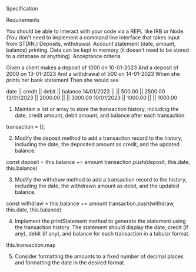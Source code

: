 Specification

Requirements

You should be able to interact with your code via a REPL like IRB or Node. (You don't need to implement a command line interface that takes input from STDIN.)
Deposits, withdrawal.
Account statement (date, amount, balance) printing.
Data can be kept in memory (it doesn't need to be stored to a database or anything).
Acceptance criteria

Given a client makes a deposit of 1000 on 10-01-2023
And a deposit of 2000 on 13-01-2023
And a withdrawal of 500 on 14-01-2023
When she prints her bank statement
Then she would see

date || credit || debit || balance
14/01/2023 || || 500.00 || 2500.00
13/01/2023 || 2000.00 || || 3000.00
10/01/2023 || 1000.00 || || 1000.00



1. Maintain a list or array to store the transaction history, including the date, credit amount, debit amount, and balance after each transaction.

transaction = [];

2. Modify the deposit method to add a transaction record to the history, including the date, the deposited amount as credit, and the updated balance.

const deposit = this.balance += amount 
transaction.push(deposit, this.date, this.balance)


3. Modify the withdraw method to add a transaction record to the history, including the date, the withdrawn amount as debit, and the updated balance.

const withdraw = this.balance += amount 
transaction.push(withdraw, this.date, this.balance)

4. Implement the printStatement method to generate the statement using the transaction history. The statement should display the date, credit (if any), debit (if any), and balance for each transaction in a tabular format.

this.transaction.map


5. Consider formatting the amounts to a fixed number of decimal places and formatting the date in the desired format.